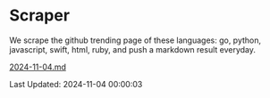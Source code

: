 # Scraper

We scrape the github trending page of these languages: go, python, javascript, swift, html, ruby, and push a markdown result everyday.

[2024-11-04.md](https://github.com/henson/Scraper/blob/master/2024-11-04.md)

Last Updated: 2024-11-04 00:00:03